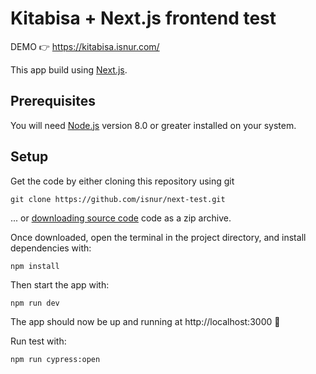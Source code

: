 # Kitabisa + Next.js frontend test

DEMO 👉 https://kitabisa.isnur.com/

This app build using [Next.js](https://github.com/zeit/next.js/).

## Prerequisites

You will need [Node.js](https://nodejs.org) version 8.0 or greater installed on your system.

## Setup

Get the code by either cloning this repository using git

```
git clone https://github.com/isnur/next-test.git
```

... or [downloading source code](https://github.com/isnur/next-test/archive/master.zip) code as a zip archive.

Once downloaded, open the terminal in the project directory, and install dependencies with:

```
npm install
```

Then start the app with:

```
npm run dev
```

The app should now be up and running at http://localhost:3000 🚀

Run test with:

```
npm run cypress:open
```
